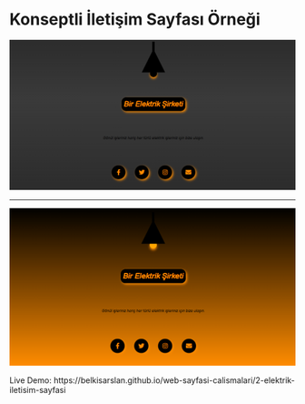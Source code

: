 <h1>Konseptli İletişim Sayfası Örneği</h1>
<img src="img1.png"></img>
<hr>
<img src="img2.png"></img>
<p>Live Demo: https://belkisarslan.github.io/web-sayfasi-calismalari/2-elektrik-iletisim-sayfasi</p>